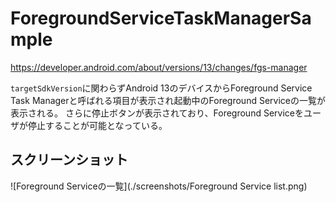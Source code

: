 # ForegroundServiceTaskManagerSample

https://developer.android.com/about/versions/13/changes/fgs-manager

`targetSdkVersion`に関わらずAndroid 13のデバイスからForeground Service Task Managerと呼ばれる項目が表示され起動中のForeground Serviceの一覧が表示される。
さらに停止ボタンが表示されており、Foreground Serviceをユーザが停止することが可能となっている。

## スクリーンショット

![Foreground Serviceの一覧](./screenshots/Foreground Service list.png)
